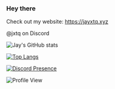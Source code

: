 ### Hey there

Check out my website: https://jayxtq.xyz

@jxtq on Discord

![Jay's GitHub stats](https://readme-stats-breno.vercel.app/api?username=jayxtq&show_icons=true&theme=radical)

[![Top Langs](https://readme-stats-breno.vercel.app/api/top-langs/?username=anuraghazra&layout=compact)](https://github.com/anuraghazra/github-readme-stats)

[![Discord Presence](https://lanyard.cnrad.dev/api/618689346828238848)](https://discord.com/users/618689346828238848)

![Profile View](https://komarev.com/ghpvc/?username=jayxtq&color=blueviolet)

